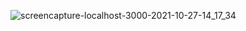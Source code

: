 ![screencapture-localhost-3000-2021-10-27-14_17_34](https://user-images.githubusercontent.com/90389081/139037489-21dd6f01-613a-49ea-8400-f27b63afa4b7.png)
